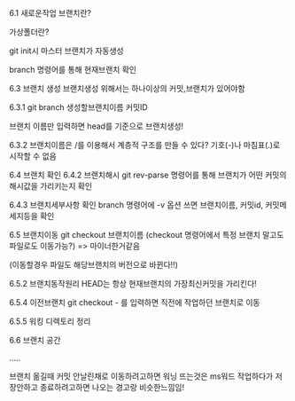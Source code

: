6.1 새로운작업
브랜치란?

가상폴더란?

git init시 마스터 브랜치가 자동생성

branch 명령어를 통해 현재브랜치 확인


6.3 브랜치 생성
브랜치생성 위해서는 하나이상의 커밋,브랜치가 있어야함

6.3.1
git branch 생성할브랜치이름 커밋ID

브랜치 이름만 입력하면 head를 기준으로 브랜치생성!

6.3.2
브랜치이름은 /를 이용해서 계층적 구조를 만들 수 있다?
기호(-)나 마침표(.)로 시작할 수 없음

6.4 브랜치 확인
6.4.2 브랜치해시
git rev-parse 명령어를 통해 브랜치가 어떤 커밋의 해시값을 가리키는지 확인

6.4.3 브랜치세부사항 확인
branch 명령어에 -v 옵션 쓰면 브랜치이름, 커밋id, 커밋메세지등을 확인

6.5 브랜치이동
git checkout 브랜치이름
(checkout 명령어에서 특정 브랜치 말고도 파일로도 이동가능?)
=> 마이너한거같음

(이동할경우 파일도 해당브랜치의 버전으로 바뀐다!!)

6.5.2 브랜치동작원리
HEAD는 항상 현재브랜치의 가장최신커밋을 가리킨다!

6.5.4 이전브랜치
git checkout -
를 입력하면 직전에 작업하던 브랜치로 이동

6.5.5 워킹 디렉토리 정리

6.6 브랜치 공간



.....


브랜치 옮길때 커밋 안날린채로 이동하려고하면
워닝 뜨는것은 ms워드 작업하다가 저장안하고 종료하려고하면 나오는 경고랑 비슷한느낌임!



